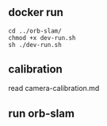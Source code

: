 # 
## docker run
```
cd ../orb-slam/
chmod +x dev-run.sh
sh ./dev-run.sh
```
## calibration
read camera-calibration.md

## run orb-slam
```

```

